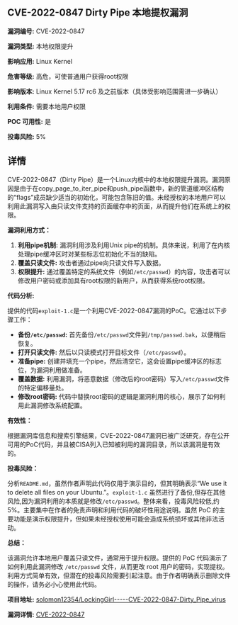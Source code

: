 ## CVE-2022-0847 Dirty Pipe 本地提权漏洞

**漏洞编号:** CVE-2022-0847

**漏洞类型:** 本地权限提升

**影响应用:** Linux Kernel

**危害等级:** 高危，可使普通用户获得root权限

**影响版本:** Linux Kernel 5.17 rc6 及之前版本（具体受影响范围需进一步确认）

**利用条件:** 需要本地用户权限

**POC 可用性:** 是

**投毒风险:** 5%

## 详情

CVE-2022-0847（Dirty Pipe）是一个Linux内核中的本地权限提升漏洞。漏洞原因是由于在copy_page_to_iter_pipe和push_pipe函数中，新的管道缓冲区结构的“flags”成员缺少适当的初始化，可能包含陈旧的值。未经授权的本地用户可以利用此漏洞写入由只读文件支持的页面缓存中的页面，从而提升他们在系统上的权限。

**漏洞利用方式：**

1.  **利用pipe机制:** 漏洞利用涉及利用Unix pipe的机制。具体来说，利用了在内核处理pipe缓冲区时对某些标志位初始化不当的缺陷。
2.  **覆盖只读文件:** 攻击者通过pipe向只读文件写入数据。
3.  **权限提升:**  通过覆盖特定的系统文件（例如`/etc/passwd`）的内容，攻击者可以修改用户密码或添加具有root权限的新用户，从而获得系统root权限。

**代码分析:**

提供的代码`exploit-1.c`是一个利用CVE-2022-0847漏洞的PoC。它通过以下步骤工作：

*   **备份`/etc/passwd`:** 首先备份`/etc/passwd`文件到`/tmp/passwd.bak`，以便稍后恢复。
*   **打开只读文件:** 然后以只读模式打开目标文件（`/etc/passwd`）。
*   **准备pipe:** 创建并填充一个pipe，然后清空它，这会设置pipe缓冲区的标志位，为漏洞利用做准备。
*   **覆盖数据:** 利用漏洞，将恶意数据（修改后的root密码）写入`/etc/passwd`文件的特定偏移量处。
*   **修改root密码:** 代码中替换root密码的逻辑是漏洞利用的核心，展示了如何利用此漏洞修改系统配置。

**有效性：**

根据漏洞库信息和搜索引擎结果，CVE-2022-0847漏洞已被广泛研究，存在公开可用的PoC代码，并且被CISA列入已知被利用的漏洞目录，所以该漏洞是有效的。

**投毒风险：**

分析`README.md`，虽然作者声明此代码仅用于演示目的，但其明确表示“We use it to delete all files on your Ubuntu.”。`exploit-1.c` 虽然进行了备份,但存在其他风险,因为漏洞利用的本质就是修改`/etc/passwd`。整体来看，投毒风险较低,约5%。主要集中在作者的免责声明和利用代码的破坏性用途说明。虽然 PoC 的主要功能是演示权限提升，但如果未经授权使用可能会造成系统损坏或其他非法活动。

**总结：**

该漏洞允许本地用户覆盖只读文件，通常用于提升权限。提供的 PoC 代码演示了如何利用此漏洞修改 `/etc/passwd` 文件，从而更改 root 用户的密码，实现提权。利用方式简单有效，但潜在的投毒风险需要引起注意。由于作者明确表示删除文件的操作，请务必小心使用此代码。

**项目地址:** [solomon12354/LockingGirl-----CVE-2022-0847-Dirty_Pipe_virus](https://github.com/solomon12354/LockingGirl-----CVE-2022-0847-Dirty_Pipe_virus)

**漏洞详情:** [CVE-2022-0847](https://nvd.nist.gov/vuln/detail/CVE-2022-0847)